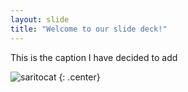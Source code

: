 ```yaml
---
layout: slide
title: "Welcome to our slide deck!"
---
```


This is the caption I have decided to add

![saritocat](https://octodex.github.com/images/saritocat.png)
{: .center}
